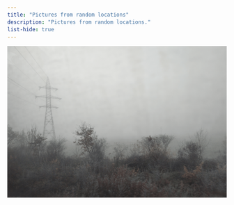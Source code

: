```yaml
---
title: "Pictures from random locations"
description: "Pictures from random locations."
list-hide: true
---
```


<div class="w-full flex pb-5">
  <img class="mx-auto w-3/4" src="/gallery/locations/misc/20241104_082458576.png" alt="Misc 1">
</div>